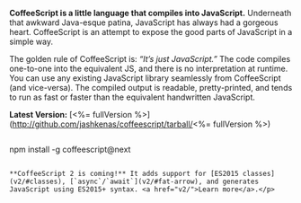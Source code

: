 **CoffeeScript is a little language that compiles into JavaScript.** Underneath that awkward Java-esque patina, JavaScript has always had a gorgeous heart. CoffeeScript is an attempt to expose the good parts of JavaScript in a simple way.

The golden rule of CoffeeScript is: _“It’s just JavaScript.”_ The code compiles one-to-one into the equivalent JS, and there is no interpretation at runtime. You can use any existing JavaScript library seamlessly from CoffeeScript (and vice-versa). The compiled output is readable, pretty-printed, and tends to run as fast or faster than the equivalent handwritten JavaScript.

**Latest Version:** [<%= fullVersion %>](http://github.com/jashkenas/coffeescript/tarball/<%= fullVersion %>)

> ```
npm install -g coffeescript@next
```

**CoffeeScript 2 is coming!** It adds support for [ES2015 classes](v2/#classes), [`async`/`await`](v2/#fat-arrow), and generates JavaScript using ES2015+ syntax. <a href="v2/">Learn more</a>.</p>
